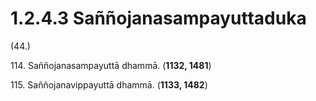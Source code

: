 

# 1.2.4.3 Saññojanasampayuttaduka





(44.)

114\. Saññojanasampayuttā dhammā. (**1132, 1481**)

115\. Saññojanavippayuttā dhammā. (**1133, 1482**)



